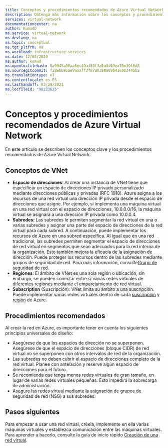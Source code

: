 ```yaml
---
title: Conceptos y procedimientos recomendados de Azure Virtual Network
description: Obtenga más información sobre los conceptos y procedimientos recomendados de Azure Virtual Network.
services: virtual-network
documentationcenter: na
author: KumudD
ms.service: virtual-network
ms.devlang: na
ms.topic: conceptual
ms.tgt_pltfrm: na
ms.workload: infrastructure-services
ms.date: 12/03/2020
ms.author: kumud
ms.openlocfilehash: 0a9945a58aa6ec49ad58f3a0a0d03ea75e30f6d8
ms.sourcegitcommit: f28ebb95ae9aaaff3f87d8388a09b41e0b3445b5
ms.translationtype: HT
ms.contentlocale: es-ES
ms.lasthandoff: 03/29/2021
ms.locfileid: "98223625"
---
```

# <a name="azure-virtual-network-concepts-and-best-practices"></a>Conceptos y procedimientos recomendados de Azure Virtual Network

En este artículo se describen los conceptos clave y los procedimientos recomendados de Azure Virtual Network.

## <a name="vnet-concepts"></a>Conceptos de VNet

- **Espacio de direcciones**: Al crear una instancia de VNet tiene que especificar un espacio de direcciones IP privado personalizado mediante direcciones públicas y privadas (RFC 1918). Azure asigna a los recursos de una red virtual una dirección IP privada desde el espacio de direcciones que asigne. Por ejemplo, si implementa una máquina virtual en una red virtual con el espacio de direcciones, 10.0.0.0/16, la máquina virtual se asignará a una dirección IP privada como 10.0.0.4.
- **Subredes:** Las subredes le permiten segmentar la red virtual en una o varias subredes y asignar una parte del espacio de direcciones de la red virtual para cada subred. A continuación, puede implementar los recursos de Azure en una subred específica. Al igual que en una red tradicional, las subredes permiten segmentar el espacio de direcciones de red virtual en segmentos que sean adecuados para la red interna de la organización. Esto también mejora la eficacia de la asignación de dirección. Puede proteger los recursos dentro de las subredes mediante grupos de seguridad de red. Para más información, consulte[Grupo de seguridad de red](./network-security-groups-overview.md).
- **Regiones**: El ámbito de VNet es una sola región o ubicación; sin embargo, se pueden conectar entre sí varias redes virtuales de diferentes regiones mediante el emparejamiento de red virtual.
- **Subscription** (Suscripción): VNet limita su ámbito a una suscripción. Puede implementar varias redes virtuales dentro de cada [suscripción](../azure-glossary-cloud-terminology.md?toc=%2fazure%2fvirtual-network%2ftoc.json#subscription) y [región](../azure-glossary-cloud-terminology.md?toc=%2fazure%2fvirtual-network%2ftoc.json#region) de Azure.

## <a name="best-practices"></a>Procedimientos recomendados

Al crear la red en Azure, es importante tener en cuenta los siguientes principios universales de diseño:

- Asegúrese de que los espacios de dirección no se superponen. Asegúrese de que el espacio de direcciones (bloque CIDR) de red virtual no se superponen con otros intervalos de red de la organización.
- Las subredes no deben cubrir el espacio de direcciones completo de la red virtual. Planee con antelación y reserve algún espacio de direcciones para el futuro.
- Se recomienda que tenga menos redes virtuales de gran tamaño, en lugar de varias redes virtuales pequeñas. Esto impedirá la sobrecarga de administración.
- Asegure las redes virtual mediante la asignación de grupos de seguridad de red (NSG) a sus subredes.

## <a name="next-steps"></a>Pasos siguientes

 Para empezar a usar una red virtual, créela, implemente en ella varias máquinas virtuales y establezca comunicación entre las máquinas virtuales. Para aprender a hacerlo, consulte la guía de inicio rápido [Creación de una red virtual](quick-create-portal.md).